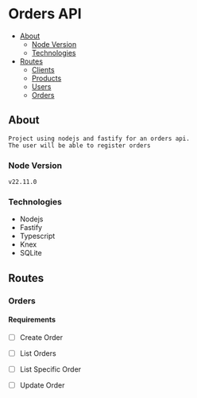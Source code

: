 # Orders API

- [About](#about)
    - [Node Version](#node-version)
    - [Technologies](#technologies)
- [Routes](#routes)
    - [Clients](#clients)
    - [Products](#products)
    - [Users](#users)
    - [Orders](#orders)

## About

```
Project using nodejs and fastify for an orders api.
The user will be able to register orders
```

### Node Version
```
v22.11.0
```

### Technologies
- Nodejs
- Fastify
- Typescript
- Knex
- SQLite

## Routes

### Orders
#### Requirements
- [ ] Create Order
- [ ] List Orders
- [ ] List Specific Order
- [ ] Update Order

